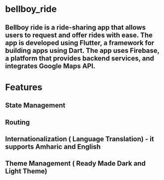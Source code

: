 # bellboy_ride

## Bellboy ride is a ride-sharing app that allows users to request and offer rides with ease. The app is developed using Flutter, a framework for building apps using Dart. The app uses Firebase, a platform that provides backend services, and integrates Google Maps API.

# Features


## State Management

## Routing

## Internationalization ( Language Translation) - it supports Amharic and English

## Theme Management ( Ready Made Dark and Light Theme)	
